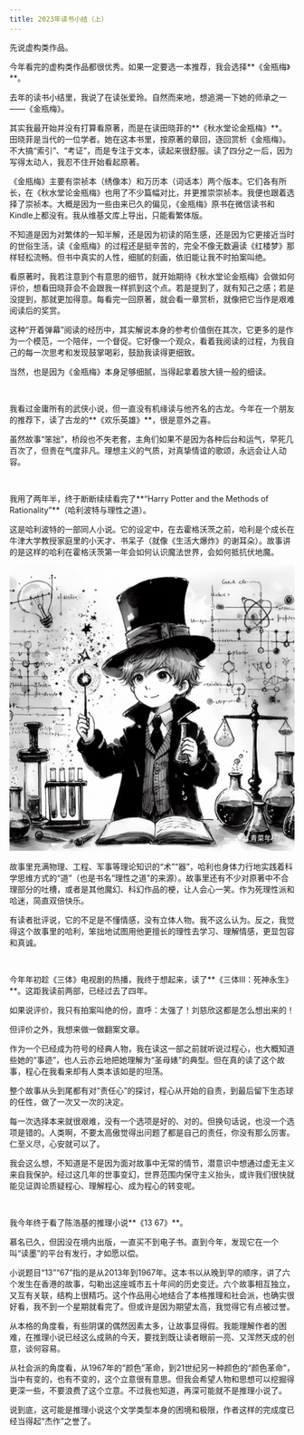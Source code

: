 ```yaml
---
title: 2023年读书小结（上）
---
```


先说虚构类作品。

今年看完的虚构类作品都很优秀。如果一定要选一本推荐，我会选择**《金瓶梅》**。

去年的读书小结里，我说了在读张爱玲。自然而来地，想追溯一下她的师承之一——《金瓶梅》。

其实我最开始并没有打算看原著，而是在读田晓菲的**《秋水堂论金瓶梅》**。田晓菲是当代的一位学者。她在这本书里，按原著的章回，逐回赏析《金瓶梅》。不大搞“索引”、“考证”，而是专注于文本，读起来很舒服。读了四分之一后，因为写得太动人，我忍不住开始看起原著。

《金瓶梅》主要有崇祯本（绣像本）和万历本（词话本）两个版本。它们各有所长，在《秋水堂论金瓶梅》也用了不少篇幅对比，并更推崇崇祯本。我便也跟着选择了崇祯本。大概是因为一些由来已久的偏见，《金瓶梅》原书在微信读书和Kindle上都没有。我从维基文库上导出，只能看繁体版。

不知道是因为对繁体的一知半解，还是因为初读的陌生感，还是因为它更接近当时的世俗生活，读《金瓶梅》的过程还是挺辛苦的，完全不像无数遍读《红楼梦》那样轻松流畅。但书中真实的人性，细腻的刻画，依旧能让我不时拍案叫绝。

看原著时，我若注意到个有意思的细节，就开始期待《秋水堂论金瓶梅》会做如何评价，想看田晓菲会不会跟我一样抓到这个点。若是提到了，就有知己之感；若是没提到，那就更加得意。每看完一回原著，就会看一章赏析，就像把它当作是艰难阅读后的奖赏。

这种“开着弹幕”阅读的经历中，其实解说本身的参考价值倒在其次，它更多的是作为一个模范，一个陪伴，一个督促。它好像一个观众，看着我阅读的过程，为我自己的每一次思考和发现鼓掌喝彩，鼓励我读得更细致。

当然，也是因为《金瓶梅》本身足够细腻，当得起拿着放大镜一般的细读。

<br/>

我看过金庸所有的武侠小说，但一直没有机缘读与他齐名的古龙。今年在一个朋友的推荐下，读了古龙的**《欢乐英雄》**，很是意外之喜。

虽然故事“笨拙”，桥段也不失老套，主角们如果不是因为各种后台和运气，早死几百次了，但贵在气度非凡。理想主义的气质，对真挚情谊的歌颂，永远会让人动容。

<br/>

我用了两年半，终于断断续续看完了**“Harry Potter and the Methods of Rationality”**（哈利波特与理性之道）。

这是哈利波特的一部同人小说。它的设定中，在去霍格沃茨之前，哈利是个成长在牛津大学教授家庭里的小天才、书呆子（就像《生活大爆炸》的谢耳朵）。故事讲的是这样的哈利在霍格沃茨第一年会如何认识魔法世界，会如何抵抗伏地魔。

![](/assets/images/2023-12-25-read-1.JPG)

故事里充满物理、工程、军事等理论知识的“术”“器”，哈利也身体力行地实践着科学思维方式的“道”（也是书名“理性之道”的来源）。故事里还有不少对原著中不合理部分的吐槽，或者是其他魔幻、科幻作品的梗，让人会心一笑。作为死理性派和哈迷，简直双倍快乐。

有读者批评说，它的不足是不懂情感，没有立体人物。我不这么认为。反之，我觉得这个故事里的哈利，笨拙地试图用他更擅长的理性去学习、理解情感，更显包容和真诚。

<br/>

今年年初趁《三体》电视剧的热播，我终于想起来，读了**《三体Ⅲ：死神永生》**。这距我读前两部，已经过去了四年。

如果说评价，我只有拍案叫绝的份，直呼：太强了！刘慈欣这都是怎么想出来的！

但评价之外，我想来做一做翻案文章。

作为一个已经成为符号的经典人物，我在读这一部之前就听说过程心，也大概知道些她的“事迹”，也人云亦云地把她理解为“圣母婊”的典型。但在真的读了这个故事，程心在我看来却有人类本该如是的坦荡。

整个故事从头到尾都有对“责任心”的探讨，程心从开始的自责，到最后留下生态球的任性，做了一次又一次的决定。

每一次选择本来就很艰难，没有一个选项是好的、对的。但换句话说，也没一个选项是错的。人类啊，不要太高傲觉得出问题了都是自己的责任，你没有那么厉害。仁至义尽，心安就可以了。

我会这么想，不知道是不是因为面对故事中无常的情节，潜意识中想通过虚无主义来自我保护。经过这几年的世事变幻，世界范围内保守主义抬头，或许我们很快就能见证舆论质疑程心、理解程心、成为程心的转变呢。

<br/>

我今年终于看了陈浩基的推理小说**《13 67》**。

慕名已久，但因没在境内出版，一直买不到电子书。直到今年，发现它在一个叫“读墨”的平台有发行，才如愿以偿。

小说题目“13”“67”指的是从2013年到1967年。这本书以从晚到早的顺序，讲了六个发生在香港的故事，勾勒出这座城市五十年间的历史变迁。六个故事相互独立，又互有关联，结构上很精巧。这个作品用心地结合了本格推理和社会派，也确实很好看，我不到一个星期就看完了。但或许是因为期望太高，我觉得它有点被过誉。

从本格的角度看，有些阴谋的偶然因素太多，让故事显得假。我能理解作者的困难，在推理小说已经这么成熟的今天，要找到既让读者眼前一亮、又浑然天成的创意，谈何容易。

从社会派的角度看，从1967年的“颜色”革命，到21世纪另一种颜色的“颜色革命”，当中有变的，也有不变的，这个立意很有意思。但我会希望人物和思想可以挖掘得更深一些，不要浪费了这个立意。不过我也知道，再深可能就不是推理小说了。

说到底，这可能是推理小说这个文学类型本身的困境和极限，作者这样的完成度已经当得起“杰作”之誉了。
